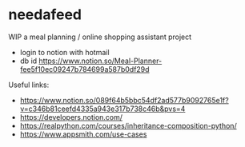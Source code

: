 # needafeed
WIP
a meal planning / online shopping assistant project
- login to notion with hotmail
- db id https://www.notion.so/Meal-Planner-fee5f10ec09247b784699a587b0df29d

Useful links:
- https://www.notion.so/089f64b5bbc54df2ad577b9092765e1f?v=c346b81ceefd4335a943e317b738c46b&pvs=4
- https://developers.notion.com/
- https://realpython.com/courses/inheritance-composition-python/
- https://www.appsmith.com/use-cases

